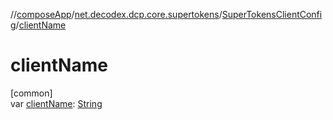 //[composeApp](../../../index.md)/[net.decodex.dcp.core.supertokens](../index.md)/[SuperTokensClientConfig](index.md)/[clientName](client-name.md)

# clientName

[common]\
var [clientName](client-name.md): [String](https://kotlinlang.org/api/latest/jvm/stdlib/kotlin/-string/index.html)
